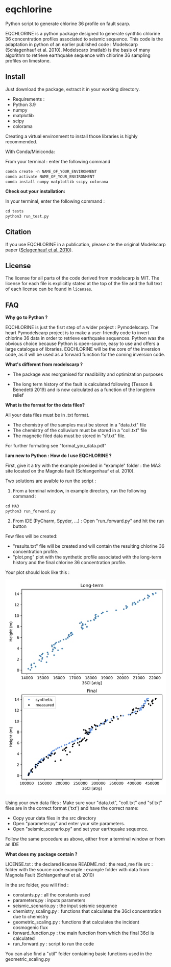 # eqchlorine
Python script to generate chlorine 36 profile on fault scarp.

EQCHLORINE is a python package designed to generate synthtic chlorine 36 concentration profiles associated to seismic sequence.
This code is the adaptation in python of an earlier published code : Modelscarp (Schlagenhauf et al. 2010).
Modelscarp (matlab) is the basis of many algorithm to retrieve earthquake sequence 
with chlorine 36 sampling profiles on limestone. 

Install
-------
Just download the package, extract it in your working directory.
- Requirements :
- Python 3.9
- numpy
- matplotlib
- scipy
- colorama

Creating a virtual environment to install those libraries is highly recommended.

With Conda/Miniconda: 

From your terminal : enter the following command

```
conda create -n NAME_OF_YOUR_ENVIRONMENT
conda activate NAME_OF_YOUR_ENVIRONMENT
conda install numpy matplotlib scipy colorama
```

**Check out your installation:**

In your terminal, enter the following command :
```
cd tests
python3 run_test.py
```


Citation
--------

If you use EQCHLORINE in a publication, please cite the original Modelscarp paper ([Sclagenhauf et al.
2010](https://doi.org/10.1111/j.1365-246X.2010.04622.x)).


License
-------

The license for all parts of the code derived from modelscarp is
MIT. The license for each file is explicitly stated at
the top of the file and the full text of each license can be found in
`licenses`.


FAQ
---

**Why go to Python ?**

EQCHLORINE is just the fisrt step of a wider project : Pymodelscarp. The heart Pymodelscarp project
is to make a user-friendly code to invert chlorine 36 data in order to retrieve earthquake sequences. Python was the obvious 
choice because Python is open-source, easy to use and offers a large catalogue of libraries.
EQCHLORINE will be the core of the inversion code, as it will be used as a forward function
for the coming inversion code.


**What's different from modelscarp ?**

- The package was reorganised for readibility and optimization purposes

- The long term history of the fault is calculated following (Tesson & Benedetti 2019)
and is now calculated as a function of the longterm relief

**What is the format for the data files?**

All your data files must be in .txt format.
- The chemistry of the samples must be stored in a "data.txt" file
- The chemistry of the colluvium must be stored in a "coll.txt" file
- The magnetic filed data must be stored in "sf.txt" file.

For further formating see "format_you_data.pdf"

**I am new to Python : How do I use EQCHLORINE ?**

First, give it a try with the example provided in "example" folder : the MA3 site located on the Magnola fault (Schlangenhauf et al. 2010).

Two solutions are avaible to run the script :

1) From a terminal window, in example directory, run the following command :

```
cd MA3
python3 run_forward.py
```

2) From IDE (PyCharm, Spyder, ...) :
Open "run_forward.py" and hit the run button

Few files will be created:

- "results.txt" file will be created and will contain the resulting chlorine 36 concentration profile.
- "plot.png" plot with the synthetic profile associated with the long-term history and the final chlorine 36 concentration profile.

Your plot should look like this : 

![alt text](https://github.com/mllinares/eqchlorine/blob/main/example/MA3/plot.png?raw=true)

Using your own data files :
Make sure your "data.txt", "coll.txt" and "sf.txt" files are in the correct format ('txt') and have the correct name:

- Copy your data files in the src directory
- Open "parameter.py" and enter your site parameters.
- Open "seismic_scenario.py" and set your earthquake sequence.

Follow the same procedure as above, either from a terminal window or from an IDE

**What does my package contain ?**

LICENSE.txt : the declared license
README.md : the read_me file
src : folder with the source code 
example : example folder with data from Magnola Fault (Schlangenhauf et al. 2010)

In the src folder, you will find :

- constants.py : all the constants used
- parameters.py : inputs parameters
- seismic_scenario.py : the input seismic sequence
- chemistry_scaling.py : functions that calculates the 36cl concentration due to chemistry
- geometric_scaling.py : functions that calculates the incident cosmogenic flux
- forward_function.py : the main function from which the final 36cl is calculated
- run_forward.py : script to run the code

You can also find a "util" folder containing basic functions used in the geometric_scaling.py

